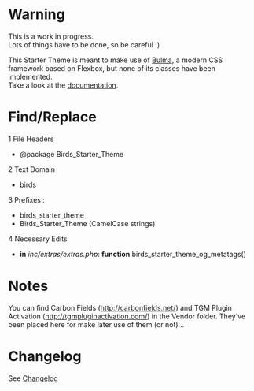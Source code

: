 # Warning
This is a work in progress.  
Lots of things have to be done, so be careful :)

This Starter Theme is meant to make use of <a href="http://bulma.io/" target="_blank">Bulma</a>, a modern CSS framework based on Flexbox, but none of its classes have been implemented.  
Take a look at the <a href="http://bulma.io/documentation/overview/start/" target="_blank">documentation</a>.

# Find/Replace
1 File Headers
- @package  Birds_Starter_Theme  

2 Text Domain
- birds

3 Prefixes :  
- birds_starter_theme
- Birds_Starter_Theme (CamelCase strings)

4 Necessary Edits
- **in** *inc/extras/extras.php*: **function** birds_starter_theme_og_metatags()

# Notes
You can find Carbon Fields (<a href="http://carbonfields.net/" target="_blank">http://carbonfields.net/</a>) and TGM Plugin Activation (<a href="http://tgmpluginactivation.com/" target="_blank">http://tgmpluginactivation.com/</a>) in the Vendor folder.
They've been placed here for make later use of them (or not)...

# Changelog
See <a href="changelog.md">Changelog</a>